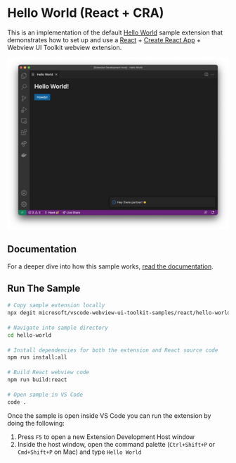 # Hello World (React + CRA)

This is an implementation of the default [Hello World](../default/hello-world) sample extension that demonstrates how to set up and use a [React](https://reactjs.org/) + [Create React App](https://create-react-app.dev/) + Webview UI Toolkit webview extension.

![A screenshot of the sample extension.](./assets/helloworld-screenshot.png)

## Documentation

For a deeper dive into how this sample works, [read the documentation](./docs/react-toolkit-guide).

## Run The Sample

```bash
# Copy sample extension locally
npx degit microsoft/vscode-webview-ui-toolkit-samples/react/hello-world hello-world

# Navigate into sample directory
cd hello-world

# Install dependencies for both the extension and React source code
npm run install:all

# Build React webview code
npm run build:react

# Open sample in VS Code
code .
```

Once the sample is open inside VS Code you can run the extension by doing the following:

1. Press `F5` to open a new Extension Development Host window
2. Inside the host window, open the command palette (`Ctrl+Shift+P` or `Cmd+Shift+P` on Mac) and type `Hello World`
